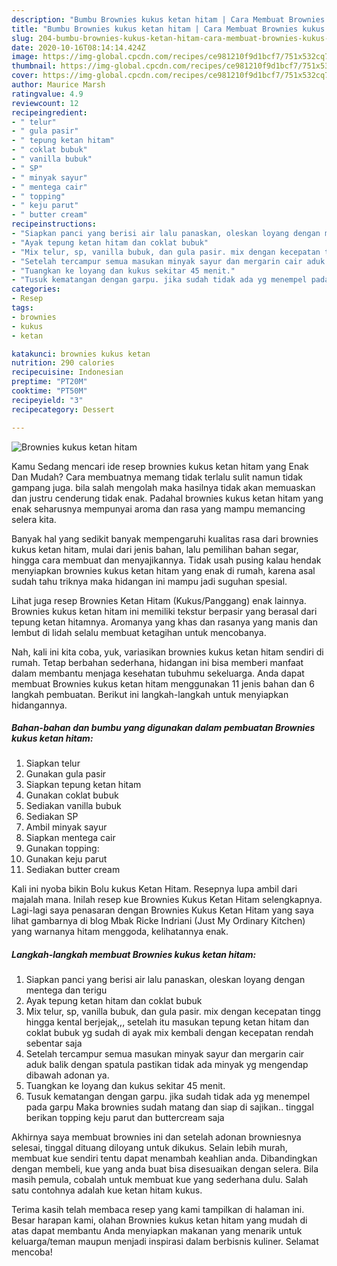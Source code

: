 ```yaml
---
description: "Bumbu Brownies kukus ketan hitam | Cara Membuat Brownies kukus ketan hitam Yang Sempurna"
title: "Bumbu Brownies kukus ketan hitam | Cara Membuat Brownies kukus ketan hitam Yang Sempurna"
slug: 204-bumbu-brownies-kukus-ketan-hitam-cara-membuat-brownies-kukus-ketan-hitam-yang-sempurna
date: 2020-10-16T08:14:14.424Z
image: https://img-global.cpcdn.com/recipes/ce981210f9d1bcf7/751x532cq70/brownies-kukus-ketan-hitam-foto-resep-utama.jpg
thumbnail: https://img-global.cpcdn.com/recipes/ce981210f9d1bcf7/751x532cq70/brownies-kukus-ketan-hitam-foto-resep-utama.jpg
cover: https://img-global.cpcdn.com/recipes/ce981210f9d1bcf7/751x532cq70/brownies-kukus-ketan-hitam-foto-resep-utama.jpg
author: Maurice Marsh
ratingvalue: 4.9
reviewcount: 12
recipeingredient:
- " telur"
- " gula pasir"
- " tepung ketan hitam"
- " coklat bubuk"
- " vanilla bubuk"
- " SP"
- " minyak sayur"
- " mentega cair"
- " topping"
- " keju parut"
- " butter cream"
recipeinstructions:
- "Siapkan panci yang berisi air lalu panaskan, oleskan loyang dengan mentega dan terigu"
- "Ayak tepung ketan hitam dan coklat bubuk"
- "Mix telur, sp, vanilla bubuk, dan gula pasir. mix dengan kecepatan tingg hingga kental berjejak,,, setelah itu masukan tepung ketan hitam dan coklat bubuk yg sudah di ayak mix kembali dengan kecepatan rendah sebentar saja"
- "Setelah tercampur semua masukan minyak sayur dan mergarin cair aduk balik dengan spatula pastikan tidak ada minyak yg mengendap dibawah adonan ya."
- "Tuangkan ke loyang dan kukus sekitar 45 menit."
- "Tusuk kematangan dengan garpu. jika sudah tidak ada yg menempel pada garpu Maka brownies sudah matang dan siap di sajikan.. tinggal berikan topping keju parut dan buttercream saja"
categories:
- Resep
tags:
- brownies
- kukus
- ketan

katakunci: brownies kukus ketan 
nutrition: 290 calories
recipecuisine: Indonesian
preptime: "PT20M"
cooktime: "PT50M"
recipeyield: "3"
recipecategory: Dessert

---
```



![Brownies kukus ketan hitam](https://img-global.cpcdn.com/recipes/ce981210f9d1bcf7/751x532cq70/brownies-kukus-ketan-hitam-foto-resep-utama.jpg)

Kamu Sedang mencari ide resep brownies kukus ketan hitam yang Enak Dan Mudah? Cara membuatnya memang tidak terlalu sulit namun tidak gampang juga. bila salah mengolah maka hasilnya tidak akan memuaskan dan justru cenderung tidak enak. Padahal brownies kukus ketan hitam yang enak seharusnya mempunyai aroma dan rasa yang mampu memancing selera kita.

Banyak hal yang sedikit banyak mempengaruhi kualitas rasa dari brownies kukus ketan hitam, mulai dari jenis bahan, lalu pemilihan bahan segar, hingga cara membuat dan menyajikannya. Tidak usah pusing kalau hendak menyiapkan brownies kukus ketan hitam yang enak di rumah, karena asal sudah tahu triknya maka hidangan ini mampu jadi suguhan spesial.

Lihat juga resep Brownies Ketan Hitam (Kukus/Panggang) enak lainnya. Brownies kukus ketan hitam ini memiliki tekstur berpasir yang berasal dari tepung ketan hitamnya. Aromanya yang khas dan rasanya yang manis dan lembut di lidah selalu membuat ketagihan untuk mencobanya.


Nah, kali ini kita coba, yuk, variasikan brownies kukus ketan hitam sendiri di rumah. Tetap berbahan sederhana, hidangan ini bisa memberi manfaat dalam membantu menjaga kesehatan tubuhmu sekeluarga. Anda dapat membuat Brownies kukus ketan hitam menggunakan 11 jenis bahan dan 6 langkah pembuatan. Berikut ini langkah-langkah untuk menyiapkan hidangannya.

<!--inarticleads1-->

##### Bahan-bahan dan bumbu yang digunakan dalam pembuatan Brownies kukus ketan hitam:

1. Siapkan  telur
1. Gunakan  gula pasir
1. Siapkan  tepung ketan hitam
1. Gunakan  coklat bubuk
1. Sediakan  vanilla bubuk
1. Sediakan  SP
1. Ambil  minyak sayur
1. Siapkan  mentega cair
1. Gunakan  topping:
1. Gunakan  keju parut
1. Sediakan  butter cream


Kali ini nyoba bikin Bolu kukus Ketan Hitam. Resepnya lupa ambil dari majalah mana. Inilah resep kue Brownies Kukus Ketan Hitam selengkapnya. Lagi-lagi saya penasaran dengan Brownies Kukus Ketan Hitam yang saya lihat gambarnya di blog Mbak Ricke Indriani (Just My Ordinary Kitchen) yang warnanya hitam menggoda, kelihatannya enak. 

<!--inarticleads2-->

##### Langkah-langkah membuat Brownies kukus ketan hitam:

1. Siapkan panci yang berisi air lalu panaskan, oleskan loyang dengan mentega dan terigu
1. Ayak tepung ketan hitam dan coklat bubuk
1. Mix telur, sp, vanilla bubuk, dan gula pasir. mix dengan kecepatan tingg hingga kental berjejak,,, setelah itu masukan tepung ketan hitam dan coklat bubuk yg sudah di ayak mix kembali dengan kecepatan rendah sebentar saja
1. Setelah tercampur semua masukan minyak sayur dan mergarin cair aduk balik dengan spatula pastikan tidak ada minyak yg mengendap dibawah adonan ya.
1. Tuangkan ke loyang dan kukus sekitar 45 menit.
1. Tusuk kematangan dengan garpu. jika sudah tidak ada yg menempel pada garpu Maka brownies sudah matang dan siap di sajikan.. tinggal berikan topping keju parut dan buttercream saja


Akhirnya saya membuat brownies ini dan setelah adonan browniesnya selesai, tinggal dituang diloyang untuk dikukus. Selain lebih murah, membuat kue sendiri tentu dapat menambah keahlian anda. Dibandingkan dengan membeli, kue yang anda buat bisa disesuaikan dengan selera. Bila masih pemula, cobalah untuk membuat kue yang sederhana dulu. Salah satu contohnya adalah kue ketan hitam kukus. 

Terima kasih telah membaca resep yang kami tampilkan di halaman ini. Besar harapan kami, olahan Brownies kukus ketan hitam yang mudah di atas dapat membantu Anda menyiapkan makanan yang menarik untuk keluarga/teman maupun menjadi inspirasi dalam berbisnis kuliner. Selamat mencoba!
